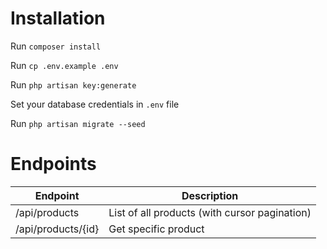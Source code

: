 # Installation

Run ``composer install``

Run ``cp .env.example .env``

Run ``php artisan key:generate``

Set your database credentials in ``.env`` file

Run ``php artisan migrate --seed``

# Endpoints

|Endpoint|Description|
|--------|-----------|
|/api/products|List of all products (with cursor pagination)|
|/api/products/{id}|Get specific product|
